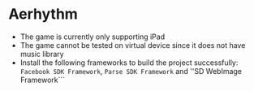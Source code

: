 Aerhythm
========

- The game is currently only supporting iPad 
- The game cannot be tested on virtual device since it does not have music library
- Install the following frameworks to build the project successfully: ```Facebook SDK Framework```, ```Parse SDK Framework``` and ''SD WebImage Framework```
